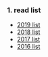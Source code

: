 ### 1. read list
   * [2019 list](/src/main/list/2019.read.list.md)
   * [2018 list](/src/main/list/2018.read.list.md)
   * [2017 list](/src/main/list/2017.read.list.md)
   * [2016 list](/src/main/list/2016.read.list.md)
   

